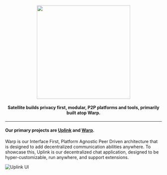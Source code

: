  <h4 align="center"><img src="https://satellite.im/images/logo.webp" width=300 /></h4>
 <h4 align="center">Satellite builds privacy first, modular, P2P platforms and tools, primarily built atop Warp.</h4>


---

<h4>Our primary projects are <a href="https://github.com/Satellite-im/Uplink">Uplink</a> and <a href="https://github.com/Satellite-im/War">Warp</a>.</h4>

Warp is our Interface First, Platform Agnostic Peer Driven architecture that is designed to add decentralized communication abilities anywhere. To showcase this, Uplink is our decentralized chat application, designed to be hyper-customizable, run anywhere, and support extensions.

![Uplink UI](https://i.imgur.com/X4AGeLz.png)
